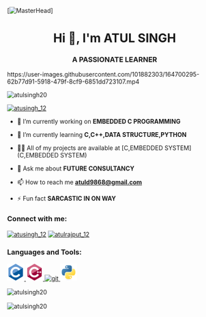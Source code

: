 [![MasterHead](https://images.app.goo.gl/hcPZCN3r98wj8oSg7)]
<h1 align="center">Hi 👋, I'm ATUL SINGH</h1>
<h3 align="center">A PASSIONATE LEARNER</h3>
https://user-images.githubusercontent.com/101882303/164700295-62b77d91-5918-479f-8cf9-6851dd723107.mp4


<p align="left"> <img src="https://komarev.com/ghpvc/?username=atulsingh20&label=Profile%20views&color=0e75b6&style=flat" alt="atulsingh20" /> </p>

<p align="left"> <a href="https://twitter.com/atusingh_12" target="blank"><img src="https://img.shields.io/twitter/follow/atusingh_12?logo=twitter&style=for-the-badge" alt="atusingh_12" /></a> </p>

- 🔭 I’m currently working on **EMBEDDED C PROGRAMMING**

- 🌱 I’m currently learning **C,C++,DATA STRUCTURE,PYTHON**

- 👨‍💻 All of my projects are available at [C,EMBEDDED SYSTEM](C,EMBEDDED SYSTEM)

- 💬 Ask me about **FUTURE CONSULTANCY**

- 📫 How to reach me **atuld9868@gmail.com**

- ⚡ Fun fact **SARCASTIC IN ON WAY**

<h3 align="left">Connect with me:</h3>
<p align="left">
<a href="https://twitter.com/atusingh_12" target="blank"><img align="center" src="https://raw.githubusercontent.com/rahuldkjain/github-profile-readme-generator/master/src/images/icons/Social/twitter.svg" alt="atusingh_12" height="30" width="40" /></a>
<a href="https://instagram.com/atulrajput_12" target="blank"><img align="center" src="https://raw.githubusercontent.com/rahuldkjain/github-profile-readme-generator/master/src/images/icons/Social/instagram.svg" alt="atulrajput_12" height="30" width="40" /></a>
</p>

<h3 align="left">Languages and Tools:</h3>
<p align="left"> <a href="https://www.cprogramming.com/" target="_blank" rel="noreferrer"> <img src="https://raw.githubusercontent.com/devicons/devicon/master/icons/c/c-original.svg" alt="c" width="40" height="40"/> </a> <a href="https://www.w3schools.com/cpp/" target="_blank" rel="noreferrer"> <img src="https://raw.githubusercontent.com/devicons/devicon/master/icons/cplusplus/cplusplus-original.svg" alt="cplusplus" width="40" height="40"/> </a> <a href="https://git-scm.com/" target="_blank" rel="noreferrer"> <img src="https://www.vectorlogo.zone/logos/git-scm/git-scm-icon.svg" alt="git" width="40" height="40"/> </a> <a href="https://www.python.org" target="_blank" rel="noreferrer"> <img src="https://raw.githubusercontent.com/devicons/devicon/master/icons/python/python-original.svg" alt="python" width="40" height="40"/> </a> </p>

<p><img align="center" src="https://github-readme-stats.vercel.app/api/top-langs?username=atulsingh20&show_icons=true&locale=en&layout=compact" alt="atulsingh20" /></p>

<p><img align="center" src="https://github-readme-streak-stats.herokuapp.com/?user=atulsingh20&" alt="atulsingh20" /></p>
